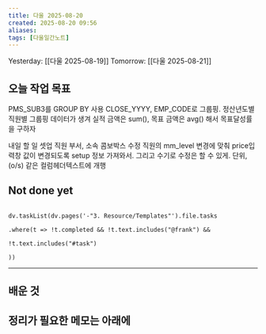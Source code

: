 ```yaml
---
title: 다울 2025-08-20
created: 2025-08-20 09:56
aliases: 
tags: [다울일간노트]
---
```



Yesterday: [[다울 2025-08-19]] 
Tomorrow: [[다울 2025-08-21]] 


## 오늘 작업 목표

PMS_SUB3를 GROUP BY 사용
CLOSE_YYYY, EMP_CODE로 그룹핑.
정산년도별 직원별 그룹핑 데이터가 생겨
실적 금액은 sum(), 목표 금액은 avg() 해서 목표달성률을 구하자

내일 할 일
셋업 직원 부서, 소속 콤보박스 수정
직원의 mm_level 변경에 맞춰 price입력창 값이 변경되도록 setup 정보 가져와서.
그리고 수기로 수정은 할 수 있게. 
단위, (o/s) 같은 컬럼헤더텍스트에 개행


## Not done yet

```dataviewjs

dv.taskList(dv.pages('-"3. Resource/Templates"').file.tasks

.where(t => !t.completed && !t.text.includes("@frank") &&

!t.text.includes("#task")

))

```

---

## 배운 것




## 정리가 필요한 메모는 아래에



